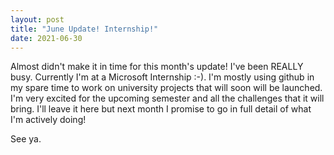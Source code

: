 ```yaml
---
layout: post
title: "June Update! Internship!"
date: 2021-06-30
---
```


Almost didn't make it in time for this month's update! I've been REALLY busy. Currently I'm at a Microsoft Internship :-). I'm mostly using github in my spare time to work on university projects that will soon will be launched. I'm very excited for the upcoming semester and all the challenges that it will bring. I'll leave it here but next month I promise to go in full detail of what I'm actively doing!

See ya.
